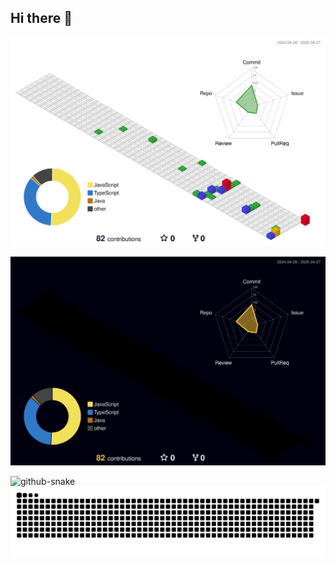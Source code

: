 ## Hi there 👋

<!--
**cp200513/cp200513** is a ✨ _special_ ✨ repository because its `README.md` (this file) appears on your GitHub profile.

Here are some ideas to get you started:

- 🔭 I’m currently working on ...
- 🌱 I’m currently learning ...
- 👯 I’m looking to collaborate on ...
- 🤔 I’m looking for help with ...
- 💬 Ask me about ...
- 📫 How to reach me: ...
- 😄 Pronouns: ...
- ⚡ Fun fact: ...
-->
![](./profile-3d-contrib/profile-gitblock.svg)

![](./profile-3d-contrib/profile-night-rainbow.svg)

<picture>
  <source media="(prefers-color-scheme: dark)" srcset="https://raw.githubusercontent.com/cp200513/cp200513/profile-3d-contrib/profile-night-rainbow.svg" />
  <source media="(prefers-color-scheme: light)" srcset="https://raw.githubusercontent.com/cp200513/cp200513/profile-3d-contrib/profile-gitblock.svg" />
  <img alt="github-snake" src="https://raw.githubusercontent.com/cp200513/cp200513/profile-3d-contrib/profile-gitblock.svg" />
</picture>


<picture>
  <source media="(prefers-color-scheme: dark)" srcset="https://raw.githubusercontent.com/cp200513/cp200513/output/github-snake-dark.svg" />
  <source media="(prefers-color-scheme: light)" srcset="https://raw.githubusercontent.com/cp200513/cp200513/output/github-snake.svg" />
  <img alt="github-snake" src="https://raw.githubusercontent.com/cp200513/cp200513/output/github-snake.svg" />
</picture>


